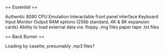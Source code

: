 == Essential ==

Authentic 8080 CPU Emulation
Interactable front panel interface
Keyboard Input
Monitor Output
RAM options (256b standard, 4K & 8K expansion cards)
Ability to load external data via:
  floppy .img files
  paper tape .txt files 
  
  == Back Burner ==
  
  Loading by casette, presumably .mp3 files?
  
